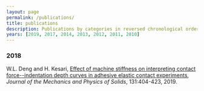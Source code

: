 ```yaml
---
layout: page
permalink: /publications/
title: publications
description: Publications by categories in reversed chronological order. 
years: [2019, 2017, 2014, 2013, 2012, 2011, 2010]
---
```


<!-- {% for y in page.years %}
  <h3 class="year">{{y}}</h3>
  {% bibliography -f papers -q @*[year={{y}}]* %}
{% endfor %} -->


 <h3 class="year">2018</h3>

W.L. Deng and H. Kesari, <a href='https://www.sciencedirect.com/science/article/pii/S0022509618311281'>Effect of machine stiffness on interpreting contact force--indentation depth curves in adhesive elastic contact experiments</a>, *Journal of the Mechanics and Physics of Solids*, 131:404-423, 2019.
